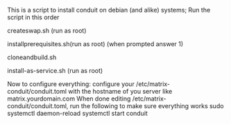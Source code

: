 This is a script to install conduit on debian (and alike) systems; Run the script in this order


createswap.sh (run as root)

installprerequisites.sh(run as root)  (when prompted answer 1)

cloneandbuild.sh

install-as-service.sh (run as root)

Now to configure everything:
configure your /etc/matrix-conduit/conduit.toml with the hostname of you server like matrix.yourdomain.com
When done editing /etc/matrix-conduit/conduit.toml, run the following to make sure everything works
sudo systemctl daemon-reload
systemctl start conduit

